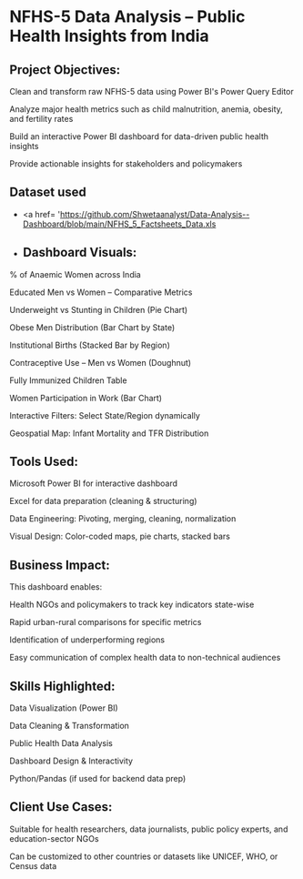 # NFHS-5 Data Analysis – Public Health Insights from India

## Project Objectives:
Clean and transform raw NFHS-5 data using Power BI's Power Query Editor

Analyze major health metrics such as child malnutrition, anemia, obesity, and fertility rates

Build an interactive Power BI dashboard for data-driven public health insights

Provide actionable insights for stakeholders and policymakers

## Dataset used
- <a href= 'https://github.com/Shwetaanalyst/Data-Analysis--Dashboard/blob/main/NFHS_5_Factsheets_Data.xls

- ## Dashboard Visuals:
  
% of Anaemic Women across India

Educated Men vs Women – Comparative Metrics

Underweight vs Stunting in Children (Pie Chart)

Obese Men Distribution (Bar Chart by State)

Institutional Births (Stacked Bar by Region)

Contraceptive Use – Men vs Women (Doughnut)

Fully Immunized Children Table

Women Participation in Work (Bar Chart)

Interactive Filters: Select State/Region dynamically

Geospatial Map: Infant Mortality and TFR Distribution

## Tools Used:

Microsoft Power BI for interactive dashboard

Excel for data preparation (cleaning & structuring)

Data Engineering: Pivoting, merging, cleaning, normalization

Visual Design: Color-coded maps, pie charts, stacked bars

## Business Impact:
This dashboard enables:

Health NGOs and policymakers to track key indicators state-wise

Rapid urban-rural comparisons for specific metrics

Identification of underperforming regions

Easy communication of complex health data to non-technical audiences

 ## Skills Highlighted:

Data Visualization (Power BI)

Data Cleaning & Transformation

Public Health Data Analysis

Dashboard Design & Interactivity

Python/Pandas (if used for backend data prep)

## Client Use Cases:

Suitable for health researchers, data journalists, public policy experts, and education-sector NGOs

Can be customized to other countries or datasets like UNICEF, WHO, or Census data



